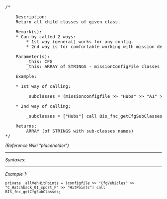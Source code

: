 <pre>/*

	Description:
	Return all child classes of given class.

	Remark(s):
	* Can by called 2 ways:
		* 1st way (general) works for any config.
		* 2nd way is for comfortable working with mission description.ext.

	Parameter(s):
		_this: CFG
		_this: ARRAY of STRINGS - missionConfigFile classes and an attribute.

	Example:

	* 1st way of calling:

		_subclasses = (missionconfigfile >> "Hubs" >> "A1" >> "QuickStart") call Bis_fnc_getCfgSubClasses;

	* 2nd way of calling:

		_subclasses = ["Hubs"] call Bis_fnc_getCfgSubClasses;

	Returns:
		ARRAY (of STRINGS with sub-classes names)
*/</pre>

*(Reference Wiki "placeholder")*


---
*Syntaxes:*

<!-- [] call `BIS_fnc_getCfgSubClasses`; -->

---
*Example 1:*

```sqf
private _allVehHitPoints = (configfile >> "CfgVehicles" >> "C_Hatchback_01_sport_F" >> "HitPoints") call BIS_fnc_getCfgSubClasses;
```